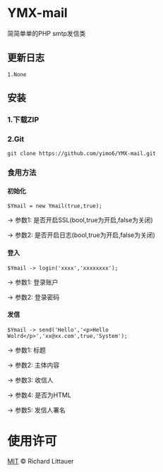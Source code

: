 # YMX-mail

简简单单的PHP smtp发信类

## 更新日志
    1.None

## 安装

### 1.下载ZIP

### 2.Git

```
git clone https://github.com/yimo6/YMX-mail.git
```

### 食用方法

#### 初始化
```
$Ymail = new Ymail(true,true);
```
 -> 参数1: 是否开启SSL(bool,true为开启,false为关闭)
 
 -> 参数2: 是否开启日志(bool,true为开启,false为关闭)

#### 登入
```
$Ymail -> login('xxxx','xxxxxxxx');
```
 -> 参数1: 登录账户
 
 -> 参数2: 登录密码
 
#### 发信
```
$Ymail -> send('Hello','<p>Hello Wolrd</p>','xx@xx.com',true,'System');
```
 -> 参数1: 标题
 
 -> 参数2: 主体内容
 
 -> 参数3: 收信人
 
 -> 参数4: 是否为HTML
 
 -> 参数5: 发信人署名

# 使用许可

[MIT](LICENSE) © Richard Littauer